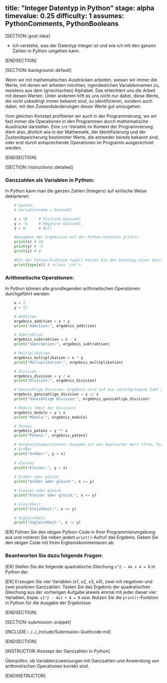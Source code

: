 title: "Integer Datentyp in Python"
stage: alpha
timevalue: 0.25
difficulty: 1
assumes: PythonComments, PythonBooleans
---

[SECTION::goal::idea]

- Ich verstehe, was der Datentyp Integer ist und wie ich mit den ganzen Zahlen in Python umgehen kann.

[ENDSECTION]

[SECTION::background::default]

Wenn wir mit mathematischen Ausdrücken arbeiten, weisen wir immer die Werte, mit denen wir arbeiten möchten, irgendwelchen Variablennamen zu, meistens aus dem (griechischen) Alphabet. Das erleichtert uns die Arbeit mit diesen Werten. Unter anderem hilft es uns nicht nur dabei, diese Werte, die nicht unbedingt immer bekannt sind, zu identifizieren, sondern auch dabei, mit den Zustandsänderungen dieser Werte gut umzugehen.

Vom gleichen Konzept profitieren wir auch in der Programmierung, wo wir fast immer die Operationen in den Programmen durch mathematische Ausdrücke darstellen. Eine `int`-Variable im Kontext der Programmierung dient also, ähnlich wie in der Mathematik, der Identifizierung und der Zustandspeicherung bestimmter Werte, die entweder bereits bekannt sind, oder erst durch entsprechende Operationen im Programm ausgerechnet werden.

[ENDSECTION]

[SECTION::instructions::detailed]

### Ganzzahlen als Variablen in Python:

In Python kann man die ganzen Zahlen (Integers) auf einfache Weise deklarieren:

```python
    # Syntax:
    # Variablenname = Ganzzahl

    x = 10     # Positive Ganzzahl
    y = -5     # Negative Ganzzahl
    z = 0      # Null

    #Ausgeben der Ergebnisse mit der Python-Funktion print() 
    print(x) # 10
    print(y) # -5
    print(z) # 0

    #Mit der Python-Funktion type() können Sie den Datentyp einer Variable herausfinden. 
    print(type(x)) # <class 'int'> 
```

### Arithmetische Operationen:

In Python können alle grundlegenden arithmetischen Operationen durchgeführt werden:


```python
    x = 2
    y = 17

    # Addition
    ergebnis_addition = x + y
    print("Addition:", ergebnis_addition)

    # Subtraktion
    ergebnis_subtraktion = x - x
    print("Subtraktion:", ergebnis_subtraktion)

    # Multiplikation
    ergebnis_multiplikation = x * y
    print("Multiplikation:", ergebnis_multiplikation)

    # Division
    ergebnis_division = y / x
    print("Division:", ergebnis_division)

    # Ganzzahlige Division: Ergebnis wird auf die nächstgelegene Zahl gerundet
    ergebnis_ganzzahlige_division = y // x
    print("Ganzzahlige Division:", ergebnis_ganzzahlige_division)

    # Modulo (Rest der Division)
    ergebnis_modulo = y % x
    print("Modulo:", ergebnis_modulo)

    # Potenz
    ergebnis_potenz = y ** x
    print("Potenz:", ergebnis_potenz)

    # Vergleichsoperationen: Ausgabe ist ein boolescher Wert (True, False)
    # Größer
    print("Größer:", y > x)
    
    # Kleiner
    print("Kleiner:", y < x)
    
    # Größer oder gleich
    print("Größer oder gleich:", x >= y)

    # Kleiner oder gleich
    print("Kleiner oder gleich:", x <= y)

    # Gleichheit
    print("Gleichheit:", x == y)

    # Ungleichheit
    print("Ungleichheit:", x != y)
```

[ER] Führen Sie den obigen Python-Code in Ihrer Programmierumgebung aus und notieren Sie neben jedem `print()`-Aufruf das Ergebnis. Geben Sie den obigen Code mit Ihren Ergbeniskommentaren ab.

### Beantworten Sie dazu folgende Fragen:

[ER] Stellen Sie die folgende quadratische Gleichung `x^2 − 4x + 4 = 0` in Python dar.

[ER] Erzeugen Sie vier Variablen (x1, x2, x3, x4), zwei mit negativen und zwei positiven Ganzzahlen. Testen Sie das Ergebnis der quadratischen Gleichung aus der vorherigen Aufgabe jeweils einmal mit jeder dieser vier Variablen, bspw. `x1^2 - 4x1 + 4 = 0` usw. Nutzen Sie die `print()`-Funktion in Python für die Ausgabe der Ergebnisse. 

[ENDSECTION]

[SECTION::submission::snippet]

[INCLUDE::../../_include/Submission-Quellcode.md]

[ENDSECTION]

[INSTRUCTOR::Konzept der Ganzzahlen in Python]

Überpüfen, ob Variablenzuweisungen mit Ganzzahlen und Anwendung von arithmetischen Operationen korrekt sind.

[ENDINSTRUCTOR]